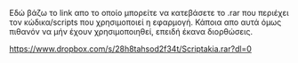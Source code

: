 
Εδώ βάζω το link απο το οποίο μπορείτε να κατεβάσετε το .rar που περιέχει τον κώδικα/scripts που χρησιμοποιεί η εφαρμογή. 
Κάποια απο αυτά όμως πιθανόν να μήν έχουν χρησιμοποιηθεί, επειδή έκανα διορθώσεις.

https://www.dropbox.com/s/28h8tahsod2f34t/Scriptakia.rar?dl=0
